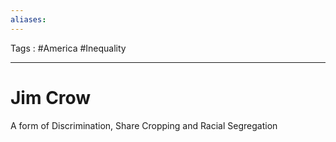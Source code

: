 ```yaml
---
aliases: 
---
```

Tags : #America #Inequality 
___
# Jim Crow
A form of Discrimination, Share Cropping and Racial Segregation
